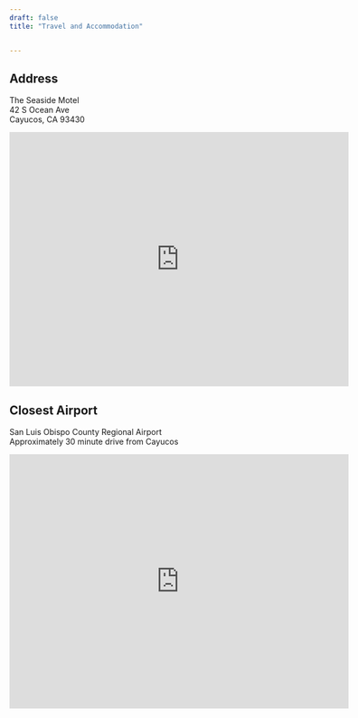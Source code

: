 ```yaml
---
draft: false
title: "Travel and Accommodation"


---
```

## Address

The Seaside Motel <br>
42 S Ocean Ave <br>
Cayucos, CA 93430

<iframe src="https://www.google.com/maps/embed?pb=!1m14!1m8!1m3!1d13001.228251076125!2d-120.9017861!3d35.4471918!3m2!1i1024!2i768!4f13.1!3m3!1m2!1s0x80ed2070b3383cab%3A0xd46e6c4b631783bb!2sSeaside%20Motel!5e0!3m2!1sen!2sus!4v1682957707365!5m2!1sen!2sus" width="600" height="450" style="border:0;" allowfullscreen="" loading="lazy" referrerpolicy="no-referrer-when-downgrade"></iframe>

## Closest Airport

San Luis Obispo County Regional Airport <br> Approximately 30 minute drive from Cayucos

<iframe src="https://www.google.com/maps/embed?pb=!1m18!1m12!1m3!1d3258.751030477842!2d-120.64460628922532!3d35.23756725410542!2m3!1f0!2f0!3f0!3m2!1i1024!2i768!4f13.1!3m3!1m2!1s0x80ecf6bf3876b9f1%3A0xf486acd07a0f3bd2!2sSan%20Luis%20Obispo%20County%20Regional%20Airport!5e0!3m2!1sen!2sus!4v1682958017049!5m2!1sen!2sus" width="600" height="450" style="border:0;" allowfullscreen="" loading="lazy" referrerpolicy="no-referrer-when-downgrade"></iframe>

<!-- **Please take a look at our separate pages on <a href="/travel">travel</a> and <a href="/accommodation">accommodation</a> for advice.**

<br>

The take-home messages are:

<br>

Please pre-book a taxi for the evening if you are not travelling by car

<br>

There is a lot of parking space available at Eggbeer Farm and cars can be left here overnight.

<br>

Accommodation at Higher Eggbeer is available for hire, please contact Hugo and Sarah for more details

<br>

You could take a train down from London to Exeter on the morning of the wedding, and back home afterwards, if you wanted! -->